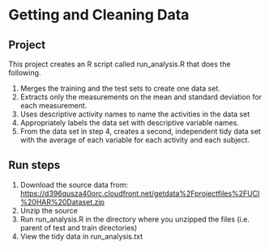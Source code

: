 # Getting and Cleaning Data

## Project
This project creates an R script called run_analysis.R that does the following. 
1. Merges the training and the test sets to create one data set.
2. Extracts only the measurements on the mean and standard deviation for each measurement. 
3. Uses descriptive activity names to name the activities in the data set
4. Appropriately labels the data set with descriptive variable names. 
5. From the data set in step 4, creates a second, independent tidy data set with the average of each variable for each activity and each subject.

## Run steps
1. Download the source data from: https://d396qusza40orc.cloudfront.net/getdata%2Fprojectfiles%2FUCI%20HAR%20Dataset.zip 
2. Unzip the source
3. Run run_analysis.R in the directory where you unzipped the files (i.e. parent of test and train directories)
4. View the tidy data in run_analysis.txt
